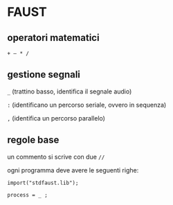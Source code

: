 # FAUST

## operatori matematici

`+ – * /`

## gestione segnali

`_` (trattino basso, identifica il segnale audio)

`:` (identificano un percorso seriale, ovvero in sequenza)

`,` (identifica un percorso parallelo)

## regole base

un commento si scrive con due `//`

ogni programma deve avere le seguenti righe:

```
import("stdfaust.lib");

process = _ ;
